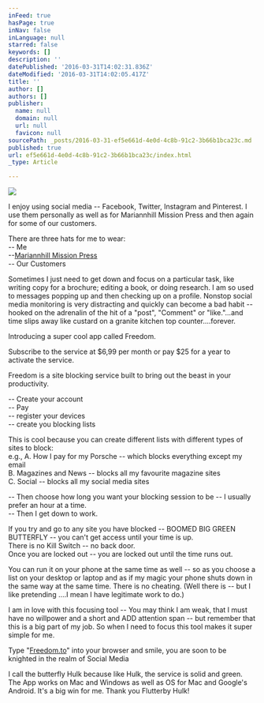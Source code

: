 ```yaml
---
inFeed: true
hasPage: true
inNav: false
inLanguage: null
starred: false
keywords: []
description: ''
datePublished: '2016-03-31T14:02:31.836Z'
dateModified: '2016-03-31T14:02:05.417Z'
title: ''
author: []
authors: []
publisher:
  name: null
  domain: null
  url: null
  favicon: null
sourcePath: _posts/2016-03-31-ef5e661d-4e0d-4c8b-91c2-3b66b1bca23c.md
published: true
url: ef5e661d-4e0d-4c8b-91c2-3b66b1bca23c/index.html
_type: Article

---
```

![](https://the-grid-user-content.s3-us-west-2.amazonaws.com/78acbe12-8ee5-4df8-8f20-4624f1705574.jpg)

I enjoy using social media -- Facebook, Twitter, Instagram and Pinterest. I use them personally as well as for Mariannhill Mission Press and then again for some of our customers.

There are three hats for me to wear:  
-- Me  
--[Mariannhill Mission Press][0]  
-- Our Customers

Sometimes I just need to get down and focus on a particular task, like writing copy for a brochure; editing a book, or doing research. I am so used to messages popping up and then checking up on a profile. Nonstop social media monitoring is very distracting and quickly can become a bad habit -- hooked on the adrenalin of the hit of a "post", "Comment" or "like."...and time slips away like custard on a granite kitchen top counter....forever.

Introducing a super cool app called Freedom.

Subscribe to the service at $6,99 per month or pay $25 for a year to activate the service.

Freedom is a site blocking service built to bring out the beast in your productivity.

-- Create your account  
-- Pay  
-- register your devices  
-- create you blocking lists

This is cool because you can create different lists with different types of sites to block:  
e.g., A. How I pay for my Porsche -- which blocks everything except my email  
B. Magazines and News -- blocks all my favourite magazine sites  
C. Social -- blocks all my social media sites

-- Then choose how long you want your blocking session to be -- I usually prefer an hour at a time.  
-- Then I get down to work.

If you try and go to any site you have blocked -- BOOMED BIG GREEN BUTTERFLY -- you can't get access until your time is up.  
There is no Kill Switch -- no back door.  
Once you are locked out -- you are locked out until the time runs out.

You can run it on your phone at the same time as well -- so as you choose a list on your desktop or laptop and as if my magic your phone shuts down in the same way at the same time. There is no cheating. (Well there is -- but I like pretending ....I mean I have legitimate work to do.)

I am in love with this focusing tool -- You may think I am weak, that I must have no willpower and a short and ADD attention span -- but remember that this is a big part of my job. So when I need to focus this tool makes it super simple for me.

Type "[Freedom.to][1]" into your browser and smile, you are soon to be knighted in the realm of Social Media

I call the butterfly Hulk because like Hulk, the service is solid and green. The App works on Mac and Windows as well as OS for Mac and Google's Android. It's a big win for me. Thank you Flutterby Hulk!

[0]: http://mariaannhillpress.co.za/
[1]: http://freedom.to/